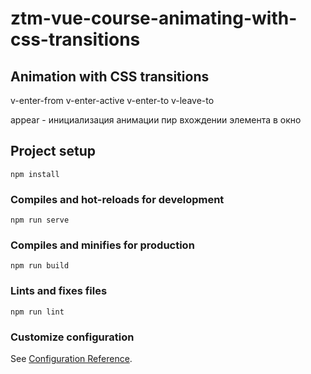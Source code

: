 # ztm-vue-course-animating-with-css-transitions

## Animation with CSS transitions
v-enter-from
v-enter-active
v-enter-to
v-leave-to

appear - инициализация анимации пир вхождении элемента в окно

## Project setup
```
npm install
```

### Compiles and hot-reloads for development
```
npm run serve
```

### Compiles and minifies for production
```
npm run build
```

### Lints and fixes files
```
npm run lint
```

### Customize configuration
See [Configuration Reference](https://cli.vuejs.org/config/).
